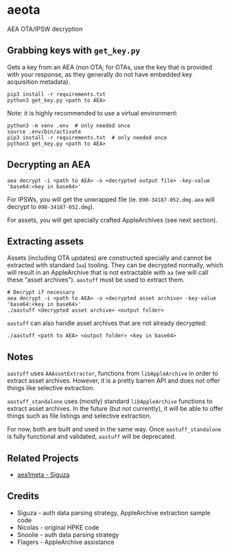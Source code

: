 # aeota

AEA OTA/IPSW decryption

## Grabbing keys with `get_key.py`

Gets a key from an AEA (non OTA; for OTAs, use the key that is provided with your response, as they generally do not have embedded key acquisition metadata).

```shell
pip3 install -r requirements.txt
python3 get_key.py <path to AEA>
```

Note: it is highly recommended to use a virtual environment:

```shell
python3 -m venv .env  # only needed once
source .env/bin/activate
pip3 install -r requirements.txt  # only needed once
python3 get_key.py <path to AEA>
```

## Decrypting an AEA

```shell
aea decrypt -i <path to AEA> -o <decrypted output file> -key-value 'base64:<key in base64>'
```

For IPSWs, you will get the unwrapped file (ie. `090-34187-052.dmg.aea` will decrypt to `090-34187-052.dmg`).

For assets, you will get specially crafted AppleArchives (see next section).

## Extracting assets

Assets (including OTA updates) are constructed specially and cannot be extracted with standard (`aa`) tooling. They can be decrypted normally, which will result in an AppleArchive that is not extractable with `aa` (we will call these "asset archives"). `aastuff` must be used to extract them.

```shell
# Decrypt if necessary
aea decrypt -i <path to AEA> -o <decrypted asset archive> -key-value 'base64:<key in base64>'
./aastuff <decrypted asset archive> <output folder>
```

`aastuff` can also handle asset archives that are not already decrypted:

```shell
./aastuff <path to AEA> <output folder> <key in base64>
```

## Notes

`aastuff` uses `AAAssetExtractor`, functions from `libAppleArchive` in order to extract asset archives. However, it is a pretty barren API and does not offer things like selective extraction.

`aastuff_standalone` uses (mostly) standard `libAppleArchive` functions to extract asset archives. In the future (but not currently), it will be able to offer things such as file listings and selective extraction.

For now, both are built and used in the same way. Once `aastuff_standalone` is fully functional and validated, `aastuff` will be deprecated.

## Related Projects

- [aea1meta - Siguza](https://github.com/Siguza/aea1meta)

## Credits

- Siguza - auth data parsing strategy, AppleArchive extraction sample code
- Nicolas - original HPKE code
- Snoolie - auth data parsing strategy
- Flagers - AppleArchive assistance

